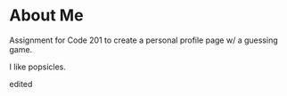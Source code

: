 # About Me
Assignment for Code 201 to create a personal profile page w/ a guessing game.

I like popsicles.

edited
